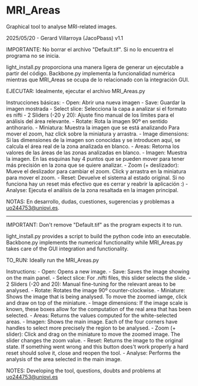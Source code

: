 # MRI_Areas
Graphical tool to analyse MRI-related images.

2025/05/20 - Gerard Villarroya (JacoPbass)
v1.1

IMPORTANTE: No borrar el archivo "Default.tif". Si no lo encuentra el programa no se inicia. 

light_install.py proporciona una manera ligera de generar un ejecutable a partir del código.
Backbone.py implementa la funcionalidad numérica mientras que MRI_Areas se ocupa de lo relacionado con la integración GUI.

EJECUTAR: Idealmente, ejecutar el archivo MRI_Areas.py

Instrucciones básicas:
	- Open: Abrir una nueva imagen
	- Save: Guardar la imagen mostrada
	- Select slice: Selecciona la capa a analizar si el formato es nifti
	- 2 Sliders (-20 y 20): Ajuste fino manual de los límites para el análisis del área relevante.
	- Rotate: Rota la imagen 90º en sentido antihorario.
	- Miniatura: Muestra la imagen que se está analizando
		Para mover el zoom, haz click sobre la miniatura y arrastra.
	- Image dimensions: Si las dimensiones de la imagen son conocidas y se introducen aquí, se calcula el área real de la zona analizada en blanco.
	- Areas: Retorna los valores de las áreas de las zonas analizadas en blanco.
	- Imagen: Muestra la imagen. En las esquinas hay 4 puntos que se pueden mover para tener más precisión en la zona que se quiere analizar.
	- Zoom (+ deslizador): Mueve el deslizador para cambiar el zoom. Click y arrastra en la miniatura para mover el zoom.
	- Reset: Devuelve el sistema al estado original. Si no funciona hay un reset más efectivo que es cerrar y reabrir la aplicación :)
	- Analyse: Ejecuta el análisis de la zona resaltada en la imagen principal.

NOTAS: En desarrollo, dudas, cuestiones, sugerencias y problemas a uo244753@uniovi.es.

_______________________________________________________________________________________________________________________________________

IMPORTANT: Don't remove "Default.tif" as the program expects it to run.

light_install.py provides a script to build the python code into an executable.
Backbone.py implements the numerical functionality while MRI_Areas.py takes care of the GUI integration and functionality.

TO_RUN: Ideally run the MRI_Areas.py

Instructions:
    - Open: Opens a new image.
    - Save: Saves the image showing on the main panel.
    - Select slice: For .nifti files, this slider selects the slide.
    - 2 Sliders (-20 and 20): Manual fine-tuning for the relevant areas to be analysed.
    - Rotate: Rotates the image 90º counter-clockwise.
    - Miniature: Shows the image that is being analysed.
        To move the zoomed iamge, click and draw on top of the miniature.
    - Image dimensions: If the image scale is known, these boxes allow for the computation of the real area that has been selected.
    - Areas: Returns the values computed for the white-selected areas.
    - Imagen: Shows the main image. Each of the four corners have handles to select more precisely the region to be analysed.
    - Zoom (+ slider): Click and drag on the miniature to move the zoomed image. The slider changes the zoom value.
    - Reset: Returns the image to the original state. If something went wrong and this button does't work properly a hard reset should solve
    it, close and reopen the tool.
    - Analyse: Performs the analysis of the area selected in the main image.

NOTES: Developing the tool, questions, doubts and problems at uo244753@uniovi.es
